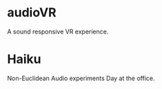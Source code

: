 # audioVR

A sound responsive VR experience.

# Haiku
Non-Euclidean
Audio experiments
Day at the office.
